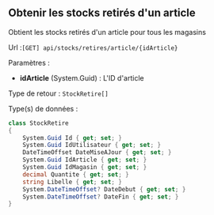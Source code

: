 ## <span id='obtenirstockretiresarticle'>Obtenir les stocks retirés d'un article</span>

Obtient les stocks retirés d'un article pour tous les magasins

Url :`[GET] api/stocks/retires/article/{idArticle}`

Paramètres : 

- **idArticle** (System.Guid) : L'ID d'article

Type de retour : `StockRetire[]`

Type(s) de données :

```csharp
class StockRetire
{
	System.Guid Id { get; set; }
	System.Guid IdUtilisateur { get; set; }
	DateTimeOffset DateMiseAJour { get; set; }
	System.Guid IdArticle { get; set; }
	System.Guid IdMagasin { get; set; }
	decimal Quantite { get; set; }
	string Libelle { get; set; }
	System.DateTimeOffset? DateDebut { get; set; }
	System.DateTimeOffset? DateFin { get; set; }
}

```

